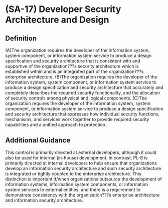 
# (SA-17) Developer Security Architecture and Design

## Definition

(A)The organization requires the developer of the information system, system component, or information system service to produce a design specification and security architecture that is consistent with and supportive of the organization???s security architecture which is established within and is an integrated part of the organization???s enterprise architecture.
(B)The organization requires the developer of the information system, system component, or information system service to produce a design specification and security architecture that accurately and completely describes the required security functionality, and the allocation of security controls among physical and logical components.
(C)The organization requires the developer of the information system, system component, or information system service to produce a design specification and security architecture that expresses how individual security functions, mechanisms, and services work together to provide required security capabilities and a unified approach to protection.

## Additional Guidance

This control is primarily directed at external developers, although it could also be used for internal (in-house) development. In contrast, PL-8 is primarily directed at internal developers to help ensure that organizations develop an information security architecture and such security architecture is integrated or tightly coupled to the enterprise architecture. This distinction is important if/when organizations outsource the development of information systems, information system components, or information system services to external entities, and there is a requirement to demonstrate consistency with the organization???s enterprise architecture and information security architecture.
